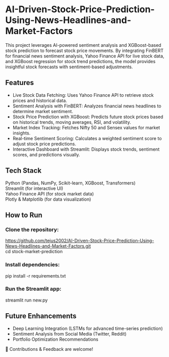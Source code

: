 # AI-Driven-Stock-Price-Prediction-Using-News-Headlines-and-Market-Factors
This project leverages AI-powered sentiment analysis and XGBoost-based stock prediction to forecast stock price movements. By integrating FinBERT for financial news sentiment analysis, Yahoo Finance API for live stock data, and XGBoost regression for stock trend predictions, the model provides insightful stock forecasts with sentiment-based adjustments.

## Features
* Live Stock Data Fetching: Uses Yahoo Finance API to retrieve stock prices and historical data.
* Sentiment Analysis with FinBERT: Analyzes financial news headlines to determine market sentiment.
* Stock Price Prediction with XGBoost: Predicts future stock prices based on historical trends, moving averages, RSI, and volatility.
* Market Index Tracking: Fetches Nifty 50 and Sensex values for market insights.
* Real-time Sentiment Scoring: Calculates a weighted sentiment score to adjust stock price predictions.
* Interactive Dashboard with Streamlit: Displays stock trends, sentiment scores, and predictions visually.

## Tech Stack
Python (Pandas, NumPy, Scikit-learn, XGBoost, Transformers)\
Streamlit (for interactive UI)\
Yahoo Finance API (for stock market data)\
Plotly & Matplotlib (for data visualization)

## How to Run
### Clone the repository:
https://github.com/tejus2002/AI-Driven-Stock-Price-Prediction-Using-News-Headlines-and-Market-Factors.git<br/>
cd stock-market-prediction
### Install dependencies:
pip install -r requirements.txt
### Run the Streamlit app:
streamlit run new.py

## Future Enhancements
* Deep Learning Integration (LSTMs for advanced time-series prediction)
* Sentiment Analysis from Social Media (Twitter, Reddit)
* Portfolio Optimization Recommendations

🚀 Contributions & Feedback are welcome!
